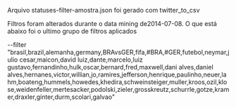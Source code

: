 Arquivo statuses-filter-amostra.json foi gerado com twitter_to_csv 

Filtros foram alterados durante o data mining de2014-07-08. O que está abaixo foi o ultimo grupo de filtros aplicados

--filter "brasil,brazil,alemanha,germany,BRAvsGER,fifa,#BRA,#GER,futebol,neymar,julio cesar,maicon,david luiz,dante,marcelo,luiz gustavo,fernandinho,hulk,oscar,bernard,fred,maxwell,dani alves,daniel alves,hernanes,victor,willian,jo,ramires,jefferson,henrique,paulinho,neuer,lahm,boateng,hummels,howedes,khedira,schweinsteiger,muller,kroos,ozil,klose,weidenfeller,mertesacker,podolski,zieler,grosskreutz,schurrle,gotze,kramer,draxler,ginter,durm,scolari,galvao"
